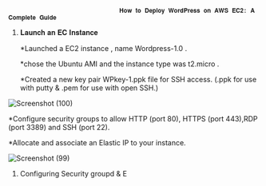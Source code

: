 
                                   𝐇𝐨𝐰 𝐭𝐨 𝐃𝐞𝐩𝐥𝐨𝐲 𝐖𝐨𝐫𝐝𝐏𝐫𝐞𝐬𝐬 𝐨𝐧 𝐀𝐖𝐒 𝐄𝐂𝟐: 𝐀 𝐂𝐨𝐦𝐩𝐥𝐞𝐭𝐞 𝐆𝐮𝐢𝐝𝐞

                                   
1) 𝐋𝐚𝐮𝐧𝐜𝐡 𝐚𝐧 𝐄𝐂 𝐈𝐧𝐬𝐭𝐚𝐧𝐜𝐞
   
   *Launched a EC2 instance , name Wordpress-1.0 .
   
   *chose the Ubuntu AMI and the instance type was t2.micro .
   
   *Created a new key pair WPkey-1.ppk file for SSH access. 
     (.ppk for use with putty & .pem for use with open SSH.)

![Screenshot (100)](https://github.com/user-attachments/assets/141b5b23-7e56-497a-87c8-fabbd1363b9c)


   *Configure security groups to allow HTTP (port 80), HTTPS (port 443),RDP (port 3389) and SSH (port 22).
   

   *Allocate and associate an Elastic IP to your instance.
   
 ![Screenshot (99)](https://github.com/user-attachments/assets/dacae25b-5992-4b01-805b-b0f7e8a207a0)

1) Configuring Security groupd & E
